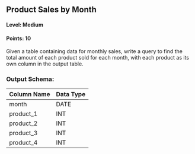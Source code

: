 ## Product Sales by Month

#### Level: Medium  
#### Points: 10  

Given a table containing data for monthly sales, write a query to find the total amount of each product sold for each month, with each product as its own column in the output table.

### Output Schema:  

| Column Name | Data Type |
|-------------|-----------|
| month       | DATE      |
| product_1   | INT       |
| product_2   | INT       |
| product_3   | INT       |
| product_4   | INT       |